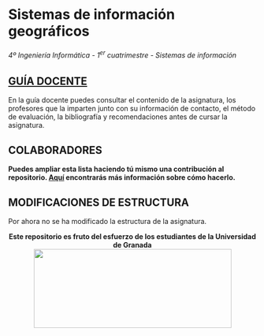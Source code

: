 # Sistemas de información geográficos

###### 4º Ingeniería Informática - 1<sup>er</sup> cuatrimestre - Sistemas de información

## [GUÍA DOCENTE](https://grados.ugr.es/informatica/pages/infoacademica/guias_docentes/curso_actual/cuarto/sistemasdeinformacion/complementos/etsiit_gii_sig_1718_sistemasdeinformaciongeograficos)

En la guía docente puedes consultar el contenido de la asignatura, los profesores que la imparten junto con su información de contacto, el método de evaluación, la bibliografía y recomendaciones antes de cursar la asignatura.

## COLABORADORES

**Puedes ampliar esta lista haciendo tú mismo una contribución al repositorio. [Aquí](https://github.com/DEIIT/Ingenieria-Informatica/wiki/C%C3%B3mo-contribuir) encontrarás más información sobre cómo hacerlo.**

## MODIFICACIONES DE ESTRUCTURA

Por ahora no se ha modificado la estructura de la asignatura.

<p align="center">
   <b>Este repositorio es fruto del esfuerzo de los estudiantes de la Universidad de Granada</b></br>
   <a href="http://deiit.ugr.es/"><img width="401" height="160" src="https://deiit.ugr.es/img/logo-DEIIT.png"> </a>
</p>
